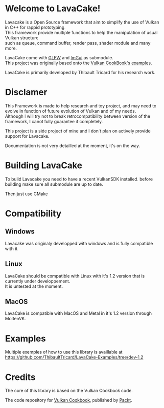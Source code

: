 # Welcome to LavaCake!

Lavacake is a Open Source framework that aim to simplify the use of Vulkan in C++ for rappid prototyping.\
This framework provide multiple functions to help the manipulation of usual Vulkan structure\
such as queue, command buffer, render pass, shader module and many more.

LavaCake come with [GLFW](https://github.com/glfw/glfw) and [ImGui](https://github.com/ocornut/imgui) as submodule.\
This project was originally based onto the [Vulkan CookBook's examples](https://github.com/PacktPublishing/Vulkan-Cookbook).

LavaCake is primarily developed by Thibault Tricard for his research work.

# Disclamer

This Framework is made to help research and toy project, and may need to evolve in function of future evolution of Vulkan and of my needs.\
Although I will try not to break retrocompatibility between version of the framework, I canot fully guarantee it completely.

This project is a side project of mine and I don't plan on actively provide support for Lavacake.


Documentation is not very detailled at the moment, it's on the way.

# Building LavaCake

To build Lavacake you need to have a recent VulkanSDK installed.
before building make sure all submodule are up to date.

Then just use CMake

# Compatibility

## Windows
Lavacake was originaly developped with windows and is fully compatible with it.

## Linux
LavaCake should be compatible with Linux with it's 1.2 version that is currently under developpement.\
It is untested at the moment.

## MacOS
LavaCake is compatible with MacOS and Metal in it's 1.2 version through MoltenVK.

# Examples

Multiple exemples of how to use this library is availlable at https://github.com/ThibaultTricard/LavaCake-Examples/tree/dev-1.2

# Credits

The core of this library is based on the Vulkan Cookbook code.  

The code repository for [Vulkan Cookbook](https://www.packtpub.com/game-development/vulkan-cookbook?utm_source=github&utm_medium=repository&utm_campaign=9781786468154), published by [Packt](https://www.packtpub.com/).
 
